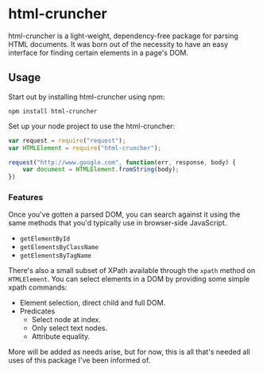 # html-cruncher

html-cruncher is a light-weight, dependency-free package for parsing HTML documents. 
It was born out of the necessity to have an easy interface for finding certain elements in a page's DOM.

## Usage

Start out by installing html-cruncher using npm:

    npm install html-cruncher

Set up your node project to use the html-cruncher:

```javascript
var request = require("request");
var HTMLElement = require("html-cruncher");

request("http://www.google.com", function(err, response, body) {
	var document = HTMLElement.fromString(body);
})
```

### Features

Once you've gotten a parsed DOM, you can search against it using the same methods
that you'd typically use in browser-side JavaScript. 

- `getElementById`
- `getElementsByClassName`
- `getElementsByTagName`

There's also a small subset of XPath available through the `xpath` method on `HTMLElement`. 
You can select elements in a DOM by providing some simple xpath commands:

- Element selection, direct child and full DOM.
- Predicates
    - Select node at index.
    - Only select text nodes.
    - Attribute equality.

More will be added as needs arise, but for now, this is all that's needed all uses of this package I've been informed of. 
